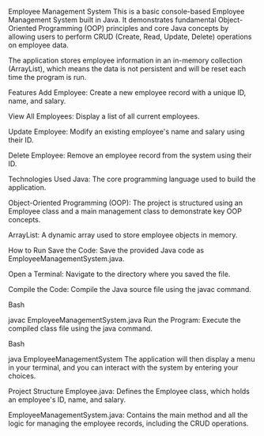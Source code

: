 Employee Management System
This is a basic console-based Employee Management System built in Java. It demonstrates fundamental Object-Oriented Programming (OOP) principles and core Java concepts by allowing users to perform CRUD (Create, Read, Update, Delete) operations on employee data.

The application stores employee information in an in-memory collection (ArrayList), which means the data is not persistent and will be reset each time the program is run.

Features
Add Employee: Create a new employee record with a unique ID, name, and salary.

View All Employees: Display a list of all current employees.

Update Employee: Modify an existing employee's name and salary using their ID.

Delete Employee: Remove an employee record from the system using their ID.

Technologies Used
Java: The core programming language used to build the application.

Object-Oriented Programming (OOP): The project is structured using an Employee class and a main management class to demonstrate key OOP concepts.

ArrayList: A dynamic array used to store employee objects in memory.

How to Run
Save the Code: Save the provided Java code as EmployeeManagementSystem.java.

Open a Terminal: Navigate to the directory where you saved the file.

Compile the Code: Compile the Java source file using the javac command.

Bash

javac EmployeeManagementSystem.java
Run the Program: Execute the compiled class file using the java command.

Bash

java EmployeeManagementSystem
The application will then display a menu in your terminal, and you can interact with the system by entering your choices.

Project Structure
Employee.java: Defines the Employee class, which holds an employee's ID, name, and salary.

EmployeeManagementSystem.java: Contains the main method and all the logic for managing the employee records, including the CRUD operations.

